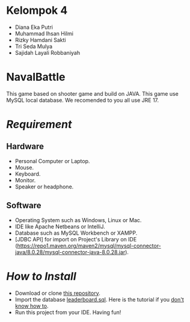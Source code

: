# Kelompok 4
- Diana Eka Putri
- Muhammad Ihsan Hilmi
- Rizky Hamdani Sakti
- Tri Seda Mulya
- Sajidah Layali Robbaniyah
# NavalBattle
This game based on shooter game and build on JAVA. This game use MySQL local database. We recomended to you all use JRE 17.
# *Requirement*
## Hardware
- Personal Computer or Laptop.
- Mouse.
- Keyboard.
- Monitor.
- Speaker or headphone.
## Software
- Operating System such as Windows, Linux or Mac.
- IDE like Apache Netbeans or IntelliJ.
- Database such as MySQL Workbench or XAMPP.
- [JDBC API] for import on Project's Library on IDE (https://repo1.maven.org/maven2/mysql/mysql-connector-java/8.0.28/mysql-connector-java-8.0.28.jar).
# *How to Install*
- Download or clone [this repository](https://github.com/KelompokOOP4/NavalBattle.git).
- Import the database [leaderboard.sql](github.com/KelompokOOP4/NavalBattle/blob/main/leaderboard.sql). Here is the tutorial if you [don't know how to](https://id.godaddy.com/help/impor-file-sql-ke-database-mysql-6802).
- Run this project from your IDE. Having fun!
